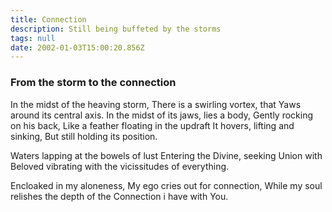 ```yaml
---
title: Connection
description: Still being buffeted by the storms
tags: null
date: 2002-01-03T15:00:20.856Z
---
```


<div class="poem">

<h3> From the storm to the connection</h3>

In the midst of the heaving storm,
There is a swirling vortex, that
Yaws around its central axis.
In the midst of its jaws, lies a body,
Gently rocking on his back,
Like a feather floating in the updraft
It hovers, lifting and sinking,
But still holding its position.

Waters lapping at the bowels of lust
Entering the Divine,
seeking Union with Beloved
vibrating with the vicissitudes of everything.

Encloaked in my aloneness,
My ego cries out for connection,
While my soul relishes the depth of the
Connection i have with You.

</div>
